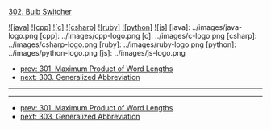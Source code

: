 [302. Bulb Switcher](https://leetcode.com/problems/bulb-switcher/)

[![java]](../java/302-bulb-switcher.md)
[![cpp]](../cpp/302-bulb-switcher.md)
[![c]](../c/302-bulb-switcher.md)
[![csharp]](../csharp/302-bulb-switcher.md)
[![ruby]](../ruby/302-bulb-switcher.md)
[![python]](../python/302-bulb-switcher.md)
[![js]](../js/302-bulb-switcher.md)
[java]: ../images/java-logo.png
[cpp]: ../images/cpp-logo.png
[c]: ../images/c-logo.png
[csharp]: ../images/csharp-logo.png
[ruby]: ../images/ruby-logo.png
[python]: ../images/python-logo.png
[js]: ../images/js-logo.png

- [prev: 301. Maximum Product of Word Lengths](301-maximum-product-of-word-lengths.md)
- [next: 303. Generalized Abbreviation](303-generalized-abbreviation.md)

---


---

- [prev: 301. Maximum Product of Word Lengths](301-maximum-product-of-word-lengths.md)
- [next: 303. Generalized Abbreviation](303-generalized-abbreviation.md)
